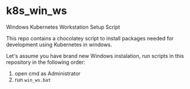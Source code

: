 # k8s_win_ws
Windows Kubernetes Workstation Setup Script

This repo contains a chocolatey script to install packages needed for development using Kubernetes in windows.

Let's assume you have brand new Windows instalation, run scripts in this repository in the following order:

1. open cmd as Administrator 
2. run ```win_ws.bat```
